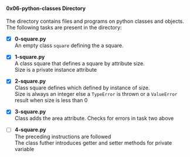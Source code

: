 #### 0x06-python-classes Directory    
The directory contains files and programs on python classes and objects.  
The following tasks are present in the directory:   

- [x] **0-square.py**   
An empty class `square` defining the a square.   

- [x] **1-square.py**   
A class square that defines a square by attribute size.   
Size is a private instance attribute   

- [x] **2-square.py**  
Class square defines which defined by instance of size.  
Size is always an integer else a `TypeError` is thrown or a `ValueError` result when size is less than 0   

- [x] **3-square.py**   
Class adds the area attribute. Checks for errors in task two above   

- [ ] **4-square.py**    
The preceding instructions are followed    
The class futher introduces getter and setter methods for private variable   


